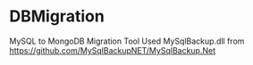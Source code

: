 # DBMigration
MySQL to MongoDB Migration Tool
Used MySqlBackup.dll from https://github.com/MySqlBackupNET/MySqlBackup.Net
